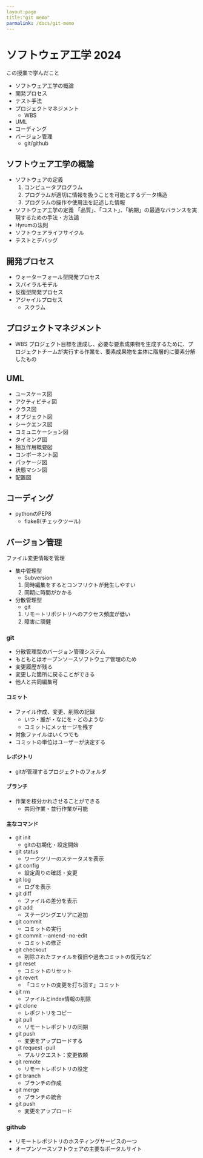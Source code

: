 ```yaml
---
layout:page
title:"git memo"
parmalink: /docs/git-memo
---
```


# ソフトウェア工学 2024
この授業で学んだこと
- ソフトウェア工学の概論
- 開発プロセス
- テスト手法
- プロジェクトマネジメント
    - WBS
- UML
- コーディング
- バージョン管理
    - git/github
## ソフトウェア工学の概論
- ソフトウェアの定義
    1. コンピュータプログラム
    1. プログラムが適切に情報を扱うことを可能とするデータ構造
    1. プログラムの操作や使用法を記述した情報
- ソフトウェア工学の定義
    「品質」、「コスト」、「納期」の最適なバランスを実現するための手法・方法論
- Hyrumの法則
- ソフトウェアライフサイクル
- テストとデバッグ
## 開発プロセス
- ウォーターフォール型開発プロセス
- スパイラルモデル
- 反復型開発プロセス
- アジャイルプロセス
    - スクラム

## プロジェクトマネジメント
- WBS
    プロジェクト目標を達成し、必要な要素成果物を生成するために、プロジェクトチームが実行する作業を、要素成果物を主体に階層的に要素分解したもの
## UML
- ユースケース図
- アクティビティ図
- クラス図
- オブジェクト図
- シークエンス図
- コミュニケーション図
- タイミング図
- 相互作用概要図
- コンポーネント図
- パッケージ図
- 状態マシン図
- 配置図

## コーディング
- pythonのPEP8
    - flake8(チェックツール)
## バージョン管理
ファイル変更情報を管理
- 集中管理型
    - Subversion
    1. 同時編集をするとコンフリクトが発生しやすい
    1. 同期に時間がかかる
- 分散管理型
    - git
    1. リモートリポジトリへのアクセス頻度が低い
    1. 障害に頑健
### git
- 分散管理型のバージョン管理システム
- もともとはオープンソースソフトウェア管理のため
- 変更履歴が残る
- 変更した箇所に戻ることができる
- 他人と共同編集可

#### コミット
- ファイル作成、変更、削除の記録
    - いつ・誰が・なにを・どのような
    - コミットにメッセージを残す
- 対象ファイルはいくつでも
- コミットの単位はユーザーが決定する
#### レポジトリ
- gitが管理するプロジェクトのフォルダ
#### ブランチ
- 作業を枝分かれさせることができる
    - 共同作業・並行作業が可能
#### 主なコマンド
- git init
    - gitの初期化・設定開始
- git status
    - ワークツリーのステータスを表示
- git config
    - 設定周りの確認・変更
- git log
    - ログを表示
- git diff
    - ファイルの差分を表示
- git add
    - ステージングエリアに追加
- git commit
    - コミットの実行
- git commit --amend -no-edit
    - コミットの修正
- git checkout
    - 削除されたファイルを復旧や過去コミットの復元など
- git reset
    - コミットのリセット
- git revert
    - 「コミットの変更を打ち消す」コミット
- git rm
    - ファイルとindex情報の削除
- git clone
    - レポジトリをコピー
- git pull
    - リモートレポジトリの同期
- git push
    - 変更をアップロードする
- git request -pull
    - プルリクエスト：変更依頼
- git remote
    - リモートレポジトリの設定
- git branch
    - ブランチの作成
- git merge
    - ブランチの統合
- git push
    - 変更をアップロード
### github
- リモートレポジトリのホスティングサービスの一つ
- オープンソースソフトウェアの主要なポータルサイト